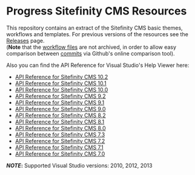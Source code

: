 Progress Sitefinity CMS Resources
===================

This repository contains an extract of the Sitefinity CMS basic themes, workflows and templates. For previous versions of the resources see the [Releases](https://github.com/Sitefinity-SDK/SitefinityResources/releases "SitefinityResources releases") page.   
(**Note** that the [workflow files](https://github.com/Sitefinity-SDK/SitefinityResources/tree/master/Workflows) are not archived, in order to allow easy comparison between [commits](https://github.com/Sitefinity-SDK/SitefinityResources/commits/master) via Github's online comparison tool).

Also you can find the API Reference for Visual Studio's Help Viewer here:

- [API Reference for Sitefinity CMS 10.2](https://sitefinitystore.blob.core.windows.net/apireference/Sitefinity_CMS_API_Reference_10.2.6600.0.zip)
- [API Reference for Sitefinity CMS 10.1](http://sitefinity.blob.core.windows.net/files/Sitefinity_CMS_API_Reference_10.1.6500.0.zip)
- [API Reference for Sitefinity CMS 10.0](http://sitefinity.blob.core.windows.net/files/Sitefinity_CMS_API_Reference_10.0.6400.0.zip)
- [API Reference for Sitefinity CMS 9.2](http://sitefinity.blob.core.windows.net/files/Sitefinity_CMS_API_Reference_9.2.6200.0.zip)
- [API Reference for Sitefinity CMS 9.1](http://sitefinity.blob.core.windows.net/files/Sitefinity_CMS_API_Reference_9.1.6100.0.zip)
- [API Reference for Sitefinity CMS 9.0](http://sitefinity.blob.core.windows.net/files/Sitefinity_Api_Reference_9.0.6000.0.zip)
- [API Reference for Sitefinity CMS 8.2](http://sitefinity.blob.core.windows.net/files/Sitefinity_Api_Reference_8.2.5900.0.zip)
- [API Reference for Sitefinity CMS 8.1](http://sitefinity.blob.core.windows.net/files/Sitefinity_Api_Reference_8.1.5800.0.zip)
- [API Reference for Sitefinity CMS 8.0](http://sitefinity.blob.core.windows.net/files/Sitefinity_API_Reference_8.0.5700.0.zip)
- [API Reference for Sitefinity CMS 7.3](http://sitefinity.blob.core.windows.net/files/Sitefinity_API_Reference_7.3.5600.0.zip)
- [API Reference for Sitefinity CMS 7.2](http://sitefinity.blob.core.windows.net/files/Sitefinity_API_Reference_7.2.5300.0.zip)
- [API Reference for Sitefinity CMS 7.1](http://sitefinity.blob.core.windows.net/files/Sitefinity_API_Reference_7.1.5200.0.zip)
- [API Reference for Sitefinity CMS 7.0](http://sitefinity.blob.core.windows.net/files/Sitefinity_API_Reference_7.0.5100.0.zip)


***NOTE*:** Supported Visual Studio versions: 2010, 2012, 2013
